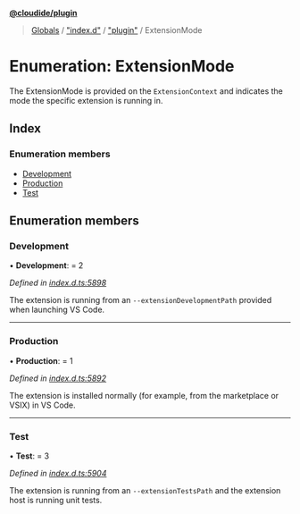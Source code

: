 **[@cloudide/plugin](../README.md)**

> [Globals](../README.md) / ["index.d"](../modules/_index_d_.md) / ["plugin"](../modules/_index_d_._plugin_.md) / ExtensionMode

# Enumeration: ExtensionMode

The ExtensionMode is provided on the `ExtensionContext` and indicates the
mode the specific extension is running in.

## Index

### Enumeration members

* [Development](_index_d_._plugin_.extensionmode.md#development)
* [Production](_index_d_._plugin_.extensionmode.md#production)
* [Test](_index_d_._plugin_.extensionmode.md#test)

## Enumeration members

### Development

•  **Development**:  = 2

*Defined in [index.d.ts:5898](https://github.com/shuyaqian/cloudide-plugin-api/blob/9d985be/index.d.ts#L5898)*

The extension is running from an `--extensionDevelopmentPath` provided
when launching VS Code.

___

### Production

•  **Production**:  = 1

*Defined in [index.d.ts:5892](https://github.com/shuyaqian/cloudide-plugin-api/blob/9d985be/index.d.ts#L5892)*

The extension is installed normally (for example, from the marketplace
or VSIX) in VS Code.

___

### Test

•  **Test**:  = 3

*Defined in [index.d.ts:5904](https://github.com/shuyaqian/cloudide-plugin-api/blob/9d985be/index.d.ts#L5904)*

The extension is running from an `--extensionTestsPath` and
the extension host is running unit tests.

